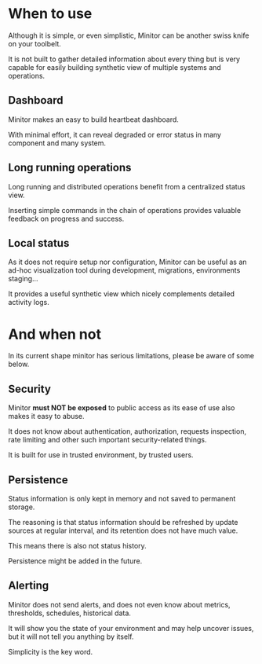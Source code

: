 # When to use

Although it is simple, or even simplistic, Minitor can be another swiss knife on your toolbelt.

It is not built to gather detailed information about every thing but is very capable for easily building synthetic view
of multiple systems and operations.

## Dashboard

Minitor makes an easy to build heartbeat dashboard.

With minimal effort, it can reveal degraded or error status in many component and many system.

## Long running operations

Long running and distributed operations benefit from a centralized status view.

Inserting simple commands in the chain of operations provides valuable feedback on progress and success.

## Local status

As it does not require setup nor configuration, Minitor can be useful as an ad-hoc visualization tool during development, migrations, environments staging...

It provides a useful synthetic view which nicely complements detailed activity logs.

# And when not

In its current shape minitor has serious limitations, please be aware of some below.

## Security

Minitor __must NOT be exposed__ to public access as its ease of use also makes it easy to abuse.

It does not know about authentication, authorization, requests inspection, rate limiting and other such important security-related things.

It is built for use in trusted environment, by trusted users.

## Persistence

Status information is only kept in memory and not saved to permanent storage.

The reasoning is that status information should be refreshed by update sources at regular interval, and its retention does not have much value.

This means there is also not status history.

Persistence might be added in the future.

## Alerting

Minitor does not send alerts, and does not even know about metrics, thresholds, schedules, historical data.

It will show you the state of your environment and may help uncover issues, but it will not tell you anything by itself.

Simplicity is the key word.

